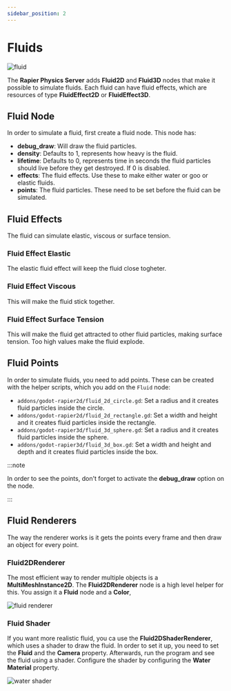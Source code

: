 ```yaml
---
sidebar_position: 2
---
```


# Fluids


![fluid](/img/fluids/Fluid2D.png)

The **Rapier Physics Server** adds **Fluid2D** and **Fluid3D** nodes that make it possible to simulate fluids. Each fluid can have fluid effects, which are resources of type **FluidEffect2D** or **FluidEffect3D**.

## Fluid Node

In order to simulate a fluid, first create a fluid node. This node has:
- **debug_draw**: Will draw the fluid particles.
- **density**: Defaults to 1, represents how heavy is the fluid.
- **lifetime**: Defaults to 0, represents time in seconds the fluid particles should live before they get destroyed. If 0 is disabled.
- **effects**: The fluid effects. Use these to make either water or goo or elastic fluids.
- **points**: The fluid particles. These need to be set before the fluid can be simulated.

## Fluid Effects

The fluid can simulate elastic, viscous or surface tension.

### Fluid Effect Elastic

The elastic fluid effect will keep the fluid close togheter.

### Fluid Effect Viscous

This will make the fluid stick together.

### Fluid Effect Surface Tension

This will make the fluid get attracted to other fluid particles, making surface tension. Too high values make the fluid explode.

## Fluid Points

In order to simulate fluids, you need to add points. These can be created with the helper scripts, which you add on the `Fluid` node:
- `addons/godot-rapier2d/fluid_2d_circle.gd`: Set a radius and it creates fluid particles inside the circle.
- `addons/godot-rapier2d/fluid_2d_rectangle.gd`: Set a width and height and it creates fluid particles inside the rectangle.
- `addons/godot-rapier3d/fluid_3d_sphere.gd`: Set a radius and it creates fluid particles inside the sphere.
- `addons/godot-rapier3d/fluid_3d_box.gd`: Set a width and height and depth and it creates fluid particles inside the box.


:::note

In order to see the points, don't forget to activate the **debug_draw** option on the node.

:::

## Fluid Renderers

The way the renderer works is it gets the points every frame and then draw an object for every point.

### Fluid2DRenderer

The most efficient way to render multiple objects is a **MultiMeshInstance2D**. The **Fluid2DRenderer** node is a high level helper for this. You assign it a **Fluid** node and a **Color**,

![fluid renderer](/img/fluids/fluid_renderer.png)

### Fluid Shader

If you want more realistic fluid, you ca use the **Fluid2DShaderRenderer**, which uses a shader to draw the fluid. In order to set it up, you need to set the **Fluid** and the **Camera** property. Afterwards, run the program and see the fluid using a shader. Configure the shader by configuring the **Water Material** property.

![water shader](/img/fluids/water_shader.png)